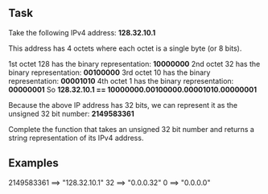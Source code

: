 Task
---
Take the following IPv4 address: **128.32.10.1**

This address has 4 octets where each octet is a single byte (or 8 bits).

1st octet 128 has the binary representation: **10000000**
2nd octet 32 has the binary representation: **00100000**
3rd octet 10 has the binary representation: **00001010**
4th octet 1 has the binary representation: **00000001**
So **128.32.10.1 == 10000000.00100000.00001010.00000001**

Because the above IP address has 32 bits, we can represent it as the unsigned 32 bit number: **2149583361**

Complete the function that takes an unsigned 32 bit number and returns a string representation of its IPv4 address.

Examples
---
2149583361 ==> "128.32.10.1"
32         ==> "0.0.0.32"
0          ==> "0.0.0.0"
